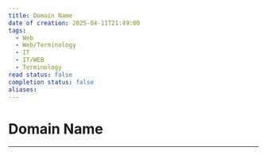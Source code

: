 ```yaml
---
title: Domain Name
date of creation: 2025-04-11T21:49:00
tags:
  - Web
  - Web/Terminology
  - IT
  - IT/WEB
  - Terminology
read status: false
completion status: false
aliases:
---
```

# Domain Name
---
